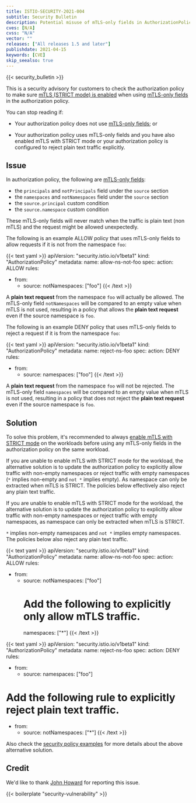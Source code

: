 ```yaml
---
title: ISTIO-SECURITY-2021-004
subtitle: Security Bulletin
description: Potential misuse of mTLS-only fields in AuthorizationPolicy with plain text traffic. 
cves: [N/A]
cvss: "N/A"
vector: ""
releases: ["All releases 1.5 and later"]
publishdate: 2021-04-15
keywords: [CVE]
skip_seealso: true
---
```


{{< security_bulletin >}}

This is a security advisory for customers to check the authorization policy to make sure [mTLS (STRICT mode) is enabled](/pt-br/docs/tasks/security/authentication/authn-policy/#globally-enabling-istio-mutual-tls-in-strict-mode)
when using [mTLS-only fields](/pt-br/docs/concepts/security/#dependency-on-mutual-tls) in the authorization policy.

You can stop reading if:

- Your authorization policy does not use [mTLS-only fields](/pt-br/docs/concepts/security/#dependency-on-mutual-tls); or

- Your authorization policy uses mTLS-only fields and you have also enabled mTLS with STRICT mode or your authorization
policy is configured to reject plain text traffic explicitly.

## Issue

In authorization policy, the following are [mTLS-only fields](/pt-br/docs/concepts/security/#dependency-on-mutual-tls):

- the `principals` and `notPrincipals` field under the `source` section
- the `namespaces` and `notNamespaces` field under the `source` section
- the `source.principal` custom condition
- the `source.namespace` custom condition

These mTLS-only fields will never match when the traffic is plain text (non mTLS) and the request might be allowed unexpectedly.

The following is an example ALLOW policy that uses mTLS-only fields to allow requests if it is not from the namespace `foo`:

{{< text yaml >}}
apiVersion: "security.istio.io/v1beta1"
kind: "AuthorizationPolicy"
metadata:
  name: allow-ns-not-foo
spec:
  action: ALLOW
  rules:
  - from:
    - source:
        notNamespaces: ["foo"]
{{< /text >}}

A **plain text request** from the namespace `foo` will actually be allowed. The mTLS-only field `notNamespaces` will be
compared to an empty value when mTLS is not used, resulting in a policy that allows the **plain text request** even if
the source namespace is `foo`.

The following is an example DENY policy that uses mTLS-only fields to reject a request if it is from the namespace `foo`:

{{< text yaml >}}
apiVersion: "security.istio.io/v1beta1"
kind: "AuthorizationPolicy"
metadata:
  name: reject-ns-foo
spec:
  action: DENY
  rules:
  - from:
    - source:
        namespaces: ["foo"]
{{< /text >}}

A **plain text request** from the namespace `foo` will not be rejected. The mTLS-only field `namespaces` will be
compared to an empty value when mTLS is not used, resulting in a policy that does not reject the **plain text request**
even if the source namespace is `foo`.

## Solution

To solve this problem, it's recommended to always [enable mTLS with STRICT mode](/pt-br/docs/tasks/security/authentication/authn-policy/#enable-mutual-tls-per-namespace-or-workload)
on the workloads before using any mTLS-only fields in the authorization policy on the same workload.

If you are unable to enable mTLS with STRICT mode for the workload, the alternative solution is to update the authorization
policy to explicitly allow traffic with non-empty namespaces or reject traffic with empty namespaces (`*` implies non-empty and `not *` implies empty).
As namespace can only be extracted when mTLS is STRICT. The policies below effectively also reject any plain text traffic.

If you are unable to enable mTLS with STRICT mode for the workload, the alternative solution is to update the authorization
policy to explicitly allow traffic with non-empty namespaces or reject traffic with empty namespaces, as namespace can
only be extracted when mTLS is STRICT.

`*` implies non-empty namespaces and `not *` implies empty namespaces. The policies below also reject any plain text traffic.

{{< text yaml >}}
apiVersion: "security.istio.io/v1beta1"
kind: "AuthorizationPolicy"
metadata:
  name: allow-ns-not-foo
spec:
  action: ALLOW
  rules:
  - from:
    - source:
        notNamespaces: ["foo"]
        # Add the following to explicitly only allow mTLS traffic.
        namespaces: ["*"]
{{< /text >}}

{{< text yaml >}}
apiVersion: "security.istio.io/v1beta1"
kind: "AuthorizationPolicy"
metadata:
  name: reject-ns-foo
spec:
  action: DENY
  rules:
  - from:
    - source:
        namespaces: ["foo"]
  # Add the following rule to explicitly reject plain text traffic.
  - from:
    - source:
        notNamespaces: ["*"]
{{< /text >}}

Also check the [security policy examples](/pt-br/docs/ops/configuration/security/security-policy-examples/#require-mtls-in-authorization-layer-defense-in-depth)
for more details about the above alternative solution.

## Credit

We'd like to thank [John Howard](https://github.com/howardjohn/) for reporting this issue.

{{< boilerplate "security-vulnerability" >}}
